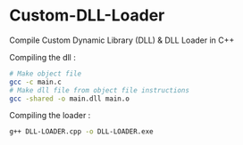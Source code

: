 # Custom-DLL-Loader
Compile Custom Dynamic Library (DLL) &amp; DLL Loader in C++

Compiling the dll : 
```bash
# Make object file
gcc -c main.c 
# Make dll file from object file instructions
gcc -shared -o main.dll main.o
```

Compiling the loader :
```bash
g++ DLL-LOADER.cpp -o DLL-LOADER.exe
```
